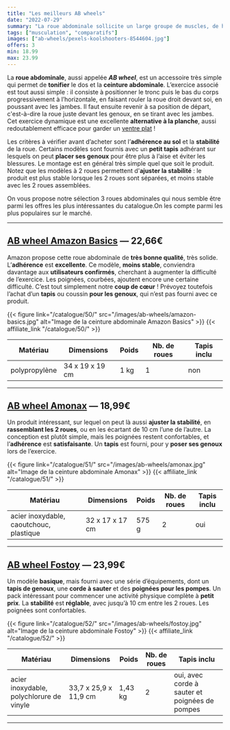 ```yaml
---
title: "Les meilleurs AB wheels"
date: "2022-07-29"
summary: "La roue abdominale sollicite un large groupe de muscles, de haut en bas ! Un exercice redoutablement efficace, qui tonifiera l'ensemble de la ceinture."
tags: ["musculation", "comparatifs"]
images: ["ab-wheels/pexels-koolshooters-8544604.jpg"]
offers: 3
min: 18.99
max: 23.99
---
```

La **roue abdominale**, aussi appelée ***AB wheel***, est un accessoire très simple qui permet
de **tonifier** le dos et la **ceinture abdominale**. L’exercice associé est tout aussi simple :
il consiste à positionner le tronc puis le bas du corps progressivement à l’horizontale,
en faisant rouler la roue droit devant soi, en poussant avec les jambes. Il faut ensuite
revenir à sa position de départ, c'est-à-dire la roue juste devant les genoux, en se
tirant avec les jambes. Cet exercice dynamique est une excellente **alternative à la
planche**, aussi redoutablement efficace pour garder un [ventre plat](/post/0-perdre-ventre/) !

Les critères à vérifier avant d’acheter sont l’**adhérence au sol** et la **stabilité** de la
roue. Certains modèles sont fournis avec un **petit tapis** adhérant sur lesquels on peut
**placer ses genoux** pour être plus à l’aise et éviter les blessures. Le montage est en
général très simple quel que soit le produit. Notez que les modèles à 2 roues permettent
d'**ajuster la stabilité** : le produit est plus stable lorsque les 2 roues sont séparées,
et moins stable avec les 2 roues assemblées.

On vous propose notre sélection 3 roues abdominales qui nous semble être parmi les
offres les plus intéressantes du catalogue.On les compte parmi les plus populaires
sur le marché.

---
## [AB wheel Amazon Basics](/catalogue/50/) — 22,66€

Amazon propose cette roue abdominale de **très bonne qualité**, très solide. L’**adhérence** est
**excellente**. Ce modèle, **moins stable**, conviendra davantage aux **utilisateurs confirmés**,
cherchant à augmenter la difficulté de l’exercice. Les poignées, courbées, ajoutent
encore une certaine difficulté. C’est tout simplement notre **coup de cœur** ! Prévoyez
toutefois l’achat d’un **tapis** ou coussin **pour les genoux**, qui n’est pas fourni avec ce
produit.

{{< figure link="/catalogue/50/" src="/images/ab-wheels/amazon-basics.jpg" alt="Image de la ceinture abdominale Amazon Basics" >}}
{{< affiliate_link "/catalogue/50/" >}}

| Matériau      |    Dimensions    | Poids | Nb. de roues | Tapis inclu |
| -------       | --------------   | ------| ----         | ----        |
| polypropylène | 34 x 19 x 19 cm  | 1 kg  |   1          | non         |
---
## [AB wheel Amonax](/catalogue/51/) — 18,99€

Un produit intéressant, sur lequel on peut là aussi **ajuster la stabilité**, en
**rassemblant les 2 roues**, ou en les écartant de 10 cm l’une de l’autre. La conception
est plutôt simple, mais les poignées restent confortables, et l’**adhérence** est
**satisfaisante**. Un **tapis** est fourni, pour y **poser ses genoux** lors de l’exercice.

{{< figure link="/catalogue/51/" src="/images/ab-wheels/amonax.jpg" alt="Image de la ceinture abdominale Amonax" >}}
{{< affiliate_link "/catalogue/51/" >}}

| Matériau                                |    Dimensions    | Poids | Nb. de roues | Tapis inclu |
| -------                                 | --------------   | ------| ----         | ----        |
| acier inoxydable, caoutchouc, plastique | 32 x 17 x 17 cm  | 575 g |   2          | oui         |
---
## [AB wheel Fostoy](/catalogue/52/) — 23,99€

Un modèle **basique**, mais fourni avec une série d’équipements, dont un **tapis de genoux**,
une **corde à sauter** et des **poignées pour les pompes**. Un pack intéressant pour commencer
une activité physique complète à **petit prix**. La **stabilité** est **réglable**, avec jusqu’à
10 cm entre les 2 roues. Les poignées sont confortables.

{{< figure link="/catalogue/52/" src="/images/ab-wheels/fostoy.jpg" alt="Image de la ceinture abdominale Fostoy" >}}
{{< affiliate_link "/catalogue/52/" >}}

| Matériau                                 |    Dimensions          | Poids    | Nb. de roues | Tapis inclu                                     |
| -------                                  | --------------         | ------   | ----         | ----                                            |
| acier inoxydable, polychlorure de vinyle | 33,7 x 25,9 x 11,9 cm  | 1,43 kg  |   2          | oui, avec corde à sauter et poignées de pompes  |
---
